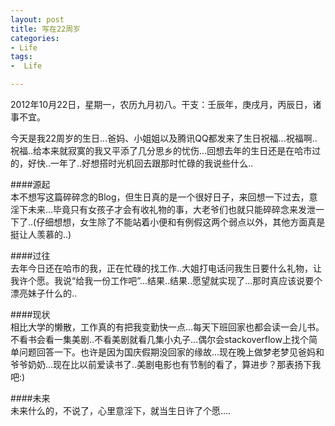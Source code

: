 ```yaml
---
layout: post
title: 写在22周岁
categories:
- Life
tags:
-  Life

---
```

2012年10月22日，星期一，农历九月初八。干支：壬辰年，庚戌月，丙辰日，诸事不宜。     

今天是我22周岁的生日...爸妈、小姐姐以及腾讯QQ都发来了生日祝福...祝福啊..祝福..给本来就寂寞的我又平添了几分思乡的忧伤...回想去年的生日还是在哈市过的，好快..一年了..好想搭时光机回去跟那时忙碌的我说些什么..

####源起     
本不想写这篇碎碎念的Blog，但生日真的是一个很好日子，来回想一下过去，意淫下未来...毕竟只有女孩子才会有收礼物的事，大老爷们也就只能碎碎念来发泄一下了..(仔细想想，女生除了不能站着小便和有例假这两个弱点以外，其他方面真是挺让人羡慕的..)

####过往    
去年今日还在哈市的我，正在忙碌的找工作..大姐打电话问我生日要什么礼物，让我许个愿。我说“给我一份工作吧”...结果..结果..愿望就实现了...那时真应该说要个漂亮妹子什么的..

####现状   
相比大学的懒散，工作真的有把我变勤快一点...每天下班回家也都会读一会儿书。不看书会看一集美剧..不看美剧就看几集小丸子...偶尔会stackoverflow上找个简单问题回答一下。也许是因为国庆假期没回家的缘故...现在晚上做梦老梦见爸妈和爷爷奶奶...现在比以前爱读书了..美剧电影也有节制的看了，算进步？那表扬下我吧:)

####未来      
未来什么的，不说了，心里意淫下，就当生日许了个愿....